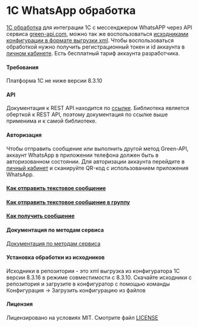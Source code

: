 # 1C WhatsApp обработка

[1C обработка](https://github.com/green-api/whatsapp-1c-example/releases/download/1.0/GreenAPI.epf) для интеграции 1С с мессенджером WhatsAPP через API сервиса [green-api.com](https://green-api.com), можно так же воспользоваться [исходниками конфигурации в формате выгрузки xml](https://github.com/green-api/whatsapp-api-client-1c). Чтобы воспользоваться обработкой нужно получить регистрационный токен и id аккаунта в [личном кабинете](https://console.green-api.com). Есть бесплатный тариф аккаунта разработчика.

#### Требования
Платформа 1С не ниже версии 8.3.10

#### API

Документация к REST API находится по [ссылке](https://green-api.com/docs/api/). Библиотека является оберткой к REST API, поэтому документация по ссылке выше применима и к самой библиотеке.

#### Авторизация 

Чтобы отправить сообщение или выполнить другой метод Green-API, аккаунт WhatsApp в приложении телефона должен быть в авторизованном состоянии. Для авторизации аккаунта перейдите в [личный кабинет](https://console.green-api.com) и сканируйте QR-код с использованием приложения WhatsApp.

#### [Как отправить текстовое сообщение](sendmessage.md)
#### [Как отправить текстовое сообщение в группу](sendmessagegroup.md)
#### [Как получить сообщение](receivenotification.md)

#### Документация по методам сервиса

[Документация по методам сервиса](https://green-api.com/docs/api/)

#### Установка обработки из исходников

Исходники в репозитории - это xml выгрузка из конфигуратора 1С версии 8.3.16 в режиме совместимости с 8.3.10. Скачайте исходники с репозитория и загрузите в конфигуратор с помощью команды Конфигурация -> Загрузить конфигурацию из файлов

#### Лицензия

Лицензировано на условиях MIT. Смотрите файл [LICENSE](https://github.com/green-api/whatsapp-api-client-1c/blob/master/LICENSE)
